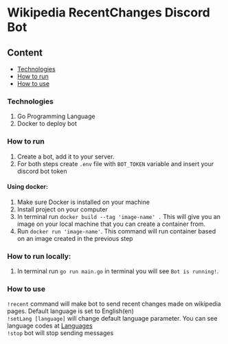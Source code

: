 # Wikipedia RecentChanges Discord Bot

## Content
- [Technologies](#technologies-)
- [How to run](#how-to-run)
- [How to use](#how-to-use)

### Technologies 
1. Go Programming Language
2. Docker to deploy bot

### How to run
1. Create a bot, add it to your server.
2. For both steps create ```.env``` file with ```BOT_TOKEN``` variable and insert your discord bot token
#### Using docker:
1. Make sure Docker is installed on your machine
2. Install project on your computer
3. In terminal run ```docker build --tag 'image-name' .```
   This will give you an image on your local machine that you can create a container from.
4. Run ```docker run 'image-name'```. This command will run container based on an image created in the previous step
### How to run locally:
1. In terminal run ```go run main.go``` in terminal you will see ```Bot is running!```.

### How to use
```!recent``` command will make bot to send recent changes made on wikipedia pages. Default language is set to English(en) <br> 
```!setLang [language]``` will change default language parameter. You can see language codes at [Languages](https://en.wikipedia.org/wiki/List_of_Wikipedias) <br>
```!stop``` bot will stop sending messages
